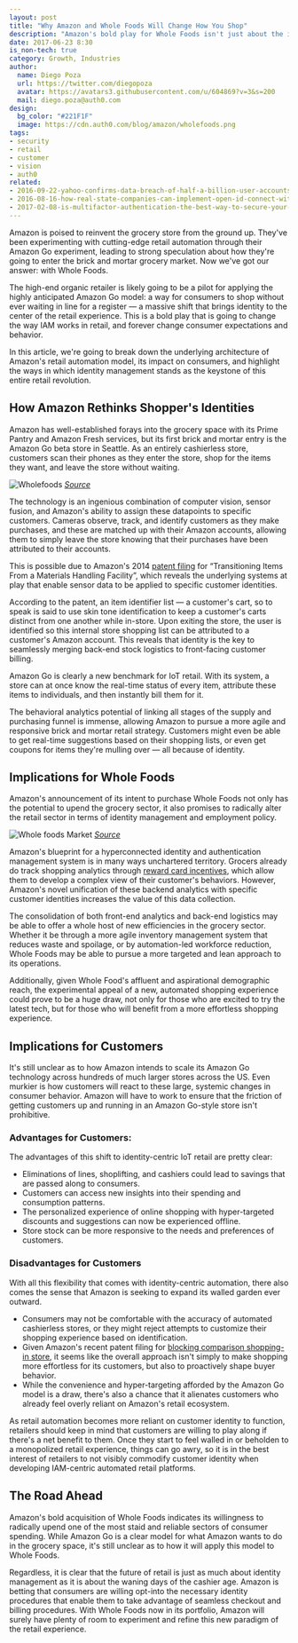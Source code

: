 ```yaml
---
layout: post
title: "Why Amazon and Whole Foods Will Change How You Shop"
description: "Amazon's bold play for Whole Foods isn't just about the impending automation of the retail sector, it's about the increasing importance of IAM in redefining consumer behavior."
date: 2017-06-23 8:30
is_non-tech: true
category: Growth, Industries
author:
  name: Diego Poza
  url: https://twitter.com/diegopoza
  avatar: https://avatars3.githubusercontent.com/u/604869?v=3&s=200
  mail: diego.poza@auth0.com
design:
  bg_color: "#221F1F"
  image: https://cdn.auth0.com/blog/amazon/wholefoods.png
tags:
- security
- retail
- customer
- vision
- auth0
related:
- 2016-09-22-yahoo-confirms-data-breach-of-half-a-billion-user-accounts
- 2016-08-16-how-real-state-companies-can-implement-open-id-connect-with-auth0
- 2017-02-08-is-multifactor-authentication-the-best-way-to-secure-your-accounts-myths-and-reality
---
```


Amazon is poised to reinvent the grocery store from the ground up. They've been experimenting with cutting-edge retail automation through their Amazon Go experiment, leading to strong speculation about how they're going to enter the brick and mortar grocery market. Now we've got our answer: with Whole Foods.

The high-end organic retailer is likely going to be a pilot for applying the highly anticipated Amazon Go model: a way for consumers to shop without ever waiting in line for a register — a massive shift that brings identity to the center of the retail experience. This is a bold play that is going to change the way IAM works in retail, and forever change consumer expectations and behavior.

In this article, we're going to break down the underlying architecture of Amazon's retail automation model, its impact on consumers, and highlight the ways in which identity management stands as the keystone of this entire retail revolution.

## How Amazon Rethinks Shopper's Identities

Amazon has well-established forays into the grocery space with its Prime Pantry and Amazon Fresh services, but its first brick and mortar entry is the Amazon Go beta store in Seattle. As an entirely cashierless store, customers scan their phones as they enter the store, shop for the items they want, and leave the store without waiting.

![Wholefoods](https://cdn.auth0.com/blog/wholefoods/new.png)
_[Source](https://www.engadget.com/2016/12/05/amazon-go-grocery-store/)_

The technology is an ingenious combination of computer vision, sensor fusion, and Amazon's ability to assign these datapoints to specific customers. Cameras observe, track, and identify customers as they make purchases, and these are matched up with their Amazon accounts, allowing them to simply leave the store knowing that their purchases have been attributed to their accounts.

This is possible due to Amazon's 2014 [patent filing](http://bit.ly/2tWF8gB) for “Transitioning Items From a Materials Handling Facility”, which reveals the underlying systems at play that enable sensor data to be applied to specific customer identities.

According to the patent, an item identifier list — a customer's cart, so to speak is said to use skin tone identification to keep a customer's carts distinct from one another while in-store. Upon exiting the store, the user is identified so this internal store shopping list can be attributed to a customer's Amazon account. This reveals that identity is the key to seamlessly merging back-end stock logistics to front-facing customer billing.

Amazon Go is clearly a new benchmark for IoT retail. With its system, a store can at once know the real-time status of every item, attribute these items to individuals, and then instantly bill them for it.

The behavioral analytics potential of linking all stages of the supply and purchasing funnel is immense, allowing Amazon to pursue a more agile and responsive brick and mortar retail strategy. Customers might even be able to get real-time suggestions based on their shopping lists, or even get coupons for items they're mulling over — all because of identity.

## Implications for Whole Foods

Amazon's announcement of its intent to purchase Whole Foods not only has the potential to upend the grocery sector, it also promises to radically alter the retail sector in terms of identity management and employment policy.

![Whole foods Market](https://cdn.auth0.com/blog/whole/foods.png)
_[Source](http://www.wholefoodsmarket.com/stores/southlakeunion)_

Amazon's blueprint for a hyperconnected identity and authentication management system is in many ways unchartered territory. Grocers already do track shopping analytics through [reward card incentives](https://www.theguardian.com/money/2013/jun/08/supermarkets-get-your-data), which allow them to develop a complex view of their customer's behaviors. However, Amazon's novel unification of these backend analytics with specific customer identities increases the value of this data collection.

The consolidation of both front-end analytics and back-end logistics may be able to offer a whole host of new efficiencies in the grocery sector. Whether it be through a more agile inventory management system that reduces waste and spoilage, or by automation-led workforce reduction, Whole Foods may be able to pursue a more targeted and lean approach to its operations.

Additionally, given Whole Food's affluent and aspirational demographic reach, the experimental appeal of a new, automated shopping experience could prove to be a huge draw, not only for those who are excited to try the latest tech, but for those who will benefit from a more effortless shopping experience.

## Implications for Customers

It's still unclear as to how Amazon intends to scale its Amazon Go technology across hundreds of much larger stores across the US. Even murkier is how customers will react to these large, systemic changes in consumer behavior. Amazon will have to work to ensure that the friction of getting customers up and running in an Amazon Go-style store isn't prohibitive.

### Advantages for Customers:

The advantages of this shift to identity-centric IoT retail are pretty clear:

* Eliminations of lines, shoplifting, and cashiers could lead to savings that are passed along to consumers.
* Customers can access new insights into their spending and consumption patterns.
* The personalized experience of online shopping with hyper-targeted discounts and suggestions can now be experienced offline.
* Store stock can be more responsive to the needs and preferences of customers.

### Disadvantages for Customers

With all this flexibility that comes with identity-centric automation, there also comes the sense that Amazon is seeking to expand its walled garden ever outward.

* Consumers may not be comfortable with the accuracy of automated cashierless stores, or they might reject attempts to customize their shopping experience based on identification.
* Given Amazon's recent patent filing for [blocking comparison shopping-in store](http://tu9srvbirvvtmtukd3d3lnbhddjwzgyub3jn.g00.pcmag.com/g00/2_d3d3LnBjbWFnLmNvbQ%3D%3D_/TU9SRVBIRVVTMTUkaHR0cHM6Ly93d3cucGF0MnBkZi5vcmcvcGF0ZW50cy9wYXQ5NjY1ODgxLnBkZg%3D%3D_$/$/$), it seems like the overall approach isn't simply to make shopping more effortless for its customers, but also to proactively shape buyer behavior.
* While the convenience and hyper-targeting afforded by the Amazon Go model is a draw, there's also a chance that it alienates customers who already feel overly reliant on Amazon's retail ecosystem.

As retail automation becomes more reliant on customer identity to function, retailers should keep in mind that customers are willing to play along if there's a net benefit to them. Once they start to feel walled in or beholden to a monopolized retail experience, things can go awry, so it is in the best interest of retailers to not visibly commodify customer identity when developing IAM-centric automated retail platforms.

## The Road Ahead

Amazon's bold acquisition of Whole Foods indicates its willingness to radically upend one of the most staid and reliable sectors of consumer spending. While Amazon Go is a clear model for what Amazon wants to do in the grocery space, it's still unclear as to how it will apply this model to Whole Foods.

Regardless, it is clear that the future of retail is just as much about identity management as it is about the waning days of the cashier age. Amazon is betting that consumers are willing opt-into the necessary identity procedures that enable them to take advantage of seamless checkout and billing procedures. With Whole Foods now in its portfolio, Amazon will surely have plenty of room to experiment and refine this new paradigm of the retail experience.